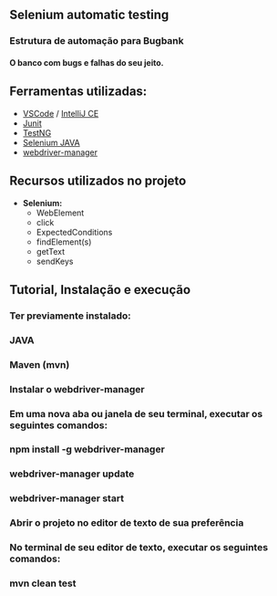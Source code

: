## Selenium automatic testing 
### Estrutura de automação para Bugbank 
#### O banco com bugs e falhas do seu jeito.</br>

## Ferramentas utilizadas:
- [VSCode](https://code.visualstudio.com/ "VSCode") / [IntelliJ CE](https://www.jetbrains.com/idea/download/ "IntelliJ CE")
- [Junit](https://mvnrepository.com/artifact/junit/junit/4.12 "Junit")
- [TestNG](http://testng.org/ "TestNG")
- [Selenium JAVA](https://mvnrepository.com/artifact/org.seleniumhq.selenium/selenium-java "Selenium JAVA")
- [webdriver-manager](https://www.npmjs.com/package/webdriver-manager "webdriver-manager")

## Recursos utilizados no projeto
- **Selenium:**
    - WebElement
    - click
    - ExpectedConditions
    - findElement(s)
    - getText
    - sendKeys

## Tutorial, Instalação e execução
### Ter previamente instalado: </br>

### JAVA </br>
### Maven (mvn) </br>

### Instalar o webdriver-manager</br>
### Em uma nova aba ou janela de seu terminal, executar os seguintes comandos: </br>

### npm install -g webdriver-manager </br>
### webdriver-manager update </br>
### webdriver-manager start </br>
### Abrir o projeto no editor de texto de sua preferência </br>
### No terminal de seu editor de texto, executar os seguintes comandos: </br>

### mvn clean test </br>
